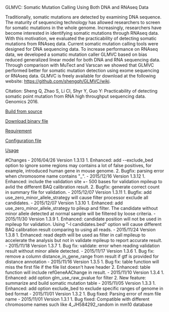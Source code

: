 GLMVC: Somatic Mutation Calling Using Both DNA and RNAseq Data

Traditionally, somatic mutations are detected by examining DNA sequence. The maturity of sequencing technology has allowed researchers to screen for somatic mutations in the whole genome. Increasingly, researchers have become interested in identifying somatic mutations through RNAseq data. With this motivation, we evaluated the practicability of detecting somatic mutations from RNAseq data. Current somatic mutation calling tools were designed for DNA sequencing data. To increase performance on RNAseq data, we developed a somatic mutation caller GLMVC based on bias reduced generalized linear model for both DNA and RNA sequencing data. Through comparison with MuTect and Varscan we showed that GLMVC performed better for somatic mutation detection using exome sequencing or RNAseq data. GLMVC is freely available for download at the following website: https://github.com/shengqh/GLMVC/wiki.

Citation: Sheng Q, Zhao S, Li CI, Shyr Y, Guo Y: Practicability of detecting somatic point mutation from RNA high throughput sequencing data. Genomics 2016.

[Build from source](https://github.com/shengqh/glmvc/wiki/Build-from-source)

[Download binary file](https://github.com/shengqh/glmvc/releases)

[Requirement](https://github.com/shengqh/glmvc/wiki/Requirement)

[Configuration file](https://github.com/shengqh/glmvc/wiki/Configuration-file)

[Usage](https://github.com/shengqh/glmvc/wiki/Usage)

<a name="Changes"/>
#Changes
- 2016/04/26 Version 1.3.13
 1. Enhanced: add --exclude_bed option to ignore some regions may contains a lot of false positives, for example, introduced human gene in mouse genome.
 2. Bugfix: parsing error when chromosome name contains "_".
- 2015/12/16 Version 1.3.12
 1. Enhanced: include the validation site +- 500 bases for validation mpileup to avlid the different BAQ calibration result.
 2. Bugfix: generate correct count in summary file for validation.
- 2015/12/07 Version 1.3.11
 1. Bugfix: add use_zero_minor_allele_strategy will cause filter processor exclude all candidates.
- 2015/12/07 Version 1.3.10
 1. Enhanced: add use_zero_minor_allele_strategy to pileup and filter. The candidate without minor allele detected at normal sample will be filtered by loose criteria.
- 2015/11/30 Version 1.3.9
 1. Enhanced: candidate position will not be used in mpileup for validation. Using "-l candidates.bed" option will cause different BAQ calibration result comparing to using all reads.
- 2015/11/24 Version 1.3.8
 1. Enhanced: read depth will be used as filter in call mpileup to accelerate the analysis but not in validate mpileup to report accurate result.
- 2015/11/18 Version 1.3.7
 1. Bug fix: validate: error when reading validation result without minor allele detected.
- 2015/11/17 Version 1.3.6
 1. Bug fix: remove a column distance_in_gene_range from result if gtf is provided for distance annotation
- 2015/11/16 Version 1.3.5
 1. Bug fix: table function will miss the first file if the file list doesn't have header
 2. Enhanced: table function will include refGeneAAChange in result.
- 2015/11/10 Version 1.3.4
 1. Enhanced: add option glm_use_raw_pvalue for filter
 2. New feature: summarize and build somatic mutation table
- 2015/11/05 Version 1.3.3
 1. Enhanced: add option exclude_bed to exclude specific ranges of genome in bed format
- 2015/11/01 Version 1.3.2
 1. Bug fixed: Parsing error of msm file name
- 2015/11/01 Version 1.3.1
 1. Bug fixed: Compatible with different chromosome names such like 4_JH584292_random in mm10 database
